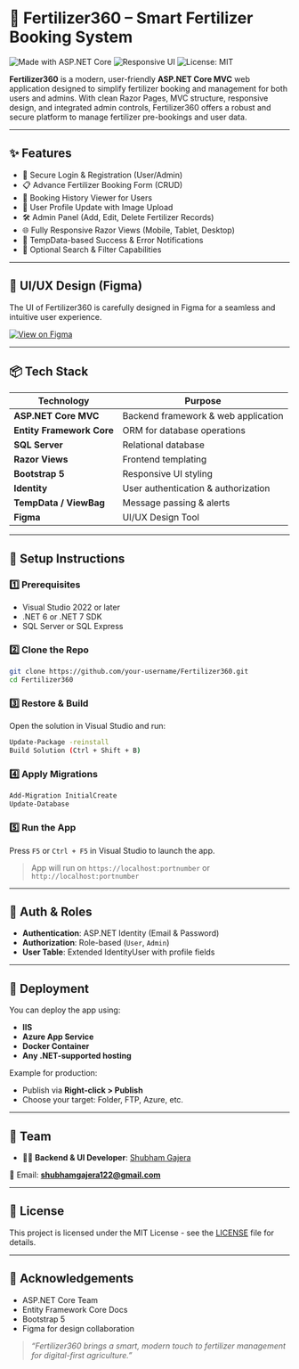 
# 🌱 Fertilizer360 – Smart Fertilizer Booking System

![Made with ASP.NET Core](https://img.shields.io/badge/Made%20with-ASP.NET%20Core-blue?logo=dotnet)
![Responsive UI](https://img.shields.io/badge/Design-Figma-purple?logo=figma)
![License: MIT](https://img.shields.io/badge/License-MIT-green.svg)

**Fertilizer360** is a modern, user-friendly **ASP.NET Core MVC** web application designed to simplify fertilizer booking and management for both users and admins. With clean Razor Pages, MVC structure, responsive design, and integrated admin controls, Fertilizer360 offers a robust and secure platform to manage fertilizer pre-bookings and user data.

---

## ✨ Features

- 🔐 Secure Login & Registration (User/Admin)
- 📋 Advance Fertilizer Booking Form (CRUD)
- 🧾 Booking History Viewer for Users
- 👤 User Profile Update with Image Upload
- 🛠️ Admin Panel (Add, Edit, Delete Fertilizer Records)
- 🌐 Fully Responsive Razor Views (Mobile, Tablet, Desktop)
- 💬 TempData-based Success & Error Notifications
- 🔎 Optional Search & Filter Capabilities

---

## 🎨 UI/UX Design (Figma)

The UI of Fertilizer360 is carefully designed in Figma for a seamless and intuitive user experience.

[![View on Figma](https://img.shields.io/badge/View%20Design-Figma-blue?logo=figma)](https://www.figma.com/design/QucTY5eVOAccKhq17niAMC/Fertilizer360?node-id=0-1&p=f&t=lZBNwc16r7aVgKRC-0)

---

## 📦 Tech Stack

| Technology                  | Purpose                                |
|-----------------------------|----------------------------------------|
| **ASP.NET Core MVC**        | Backend framework & web application    |
| **Entity Framework Core**   | ORM for database operations            |
| **SQL Server**              | Relational database                    |
| **Razor Views**             | Frontend templating                    |
| **Bootstrap 5**             | Responsive UI styling                  |
| **Identity**                | User authentication & authorization    |
| **TempData / ViewBag**      | Message passing & alerts               |
| **Figma**                   | UI/UX Design Tool                      |

---

## 🔧 Setup Instructions

### 1️⃣ Prerequisites

- Visual Studio 2022 or later
- .NET 6 or .NET 7 SDK
- SQL Server or SQL Express

### 2️⃣ Clone the Repo

```bash
git clone https://github.com/your-username/Fertilizer360.git
cd Fertilizer360
````

### 3️⃣ Restore & Build

Open the solution in Visual Studio and run:

```bash
Update-Package -reinstall
Build Solution (Ctrl + Shift + B)
```

### 4️⃣ Apply Migrations

```bash
Add-Migration InitialCreate
Update-Database
```

### 5️⃣ Run the App

Press `F5` or `Ctrl + F5` in Visual Studio to launch the app.

> App will run on `https://localhost:portnumber` or `http://localhost:portnumber`

---

## 🔐 Auth & Roles

* **Authentication**: ASP.NET Identity (Email & Password)
* **Authorization**: Role-based (`User`, `Admin`)
* **User Table**: Extended IdentityUser with profile fields

---

## 🚀 Deployment

You can deploy the app using:

* **IIS**
* **Azure App Service**
* **Docker Container**
* **Any .NET-supported hosting**

Example for production:

* Publish via **Right-click > Publish**
* Choose your target: Folder, FTP, Azure, etc.

---

## 👥 Team

* 👨‍💻 **Backend & UI Developer**: [Shubham Gajera](https://www.linkedin.com/in/shubham-gajera-2135b8268)

📧 Email: **[shubhamgajera122@gmail.com](mailto:shubhamgajera122@gmail.com)**

---

## 📝 License

This project is licensed under the MIT License - see the [LICENSE](LICENSE) file for details.

---

## 🙌 Acknowledgements

* ASP.NET Core Team
* Entity Framework Core Docs
* Bootstrap 5
* Figma for design collaboration

> *“Fertilizer360 brings a smart, modern touch to fertilizer management for digital-first agriculture.”*


